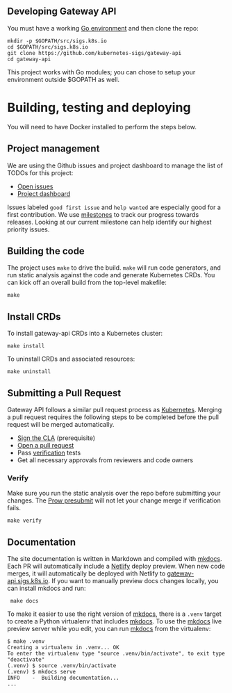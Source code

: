 <!--
Copyright 2019 The Kubernetes Authors.

Licensed under the Apache License, Version 2.0 (the "License");
you may not use this file except in compliance with the License.
You may obtain a copy of the License at

     http://www.apache.org/licenses/LICENSE-2.0

Unless required by applicable law or agreed to in writing, software
distributed under the License is distributed on an "AS IS" BASIS,
WITHOUT WARRANTIES OR CONDITIONS OF ANY KIND, either express or implied.
See the License for the specific language governing permissions and
limitations under the License.
-->

## Developing Gateway API

You must have a working [Go environment] and then clone the repo:

```
mkdir -p $GOPATH/src/sigs.k8s.io
cd $GOPATH/src/sigs.k8s.io
git clone https://github.com/kubernetes-sigs/gateway-api
cd gateway-api
```

This project works with Go modules; you can chose to setup your environment
outside $GOPATH as well.

# Building, testing and deploying

You will need to have Docker installed to perform the steps below.

## Project management

We are using the Github issues and project dashboard to manage the list of TODOs
for this project:

* [Open issues][gh-issues]
* [Project dashboard][gh-dashboard]

Issues labeled `good first issue` and `help wanted` are especially good for a
first contribution.
We use [milestones][gh-milestones] to track our progress towards releases. Looking at our current milestone can help identify our highest priority issues.

[gh-issues]: https://github.com/kubernetes-sigs/gateway-api/issues
[gh-dashboard]: https://github.com/kubernetes-sigs/gateway-api/projects/1
[gh-milestones]: https://github.com/kubernetes-sigs/gateway-api/milestones

## Building the code

The project uses `make` to drive the build.
`make` will run code generators, and run static analysis against the code and
generate Kubernetes CRDs.
You can kick off an overall build from the top-level makefile:

```shell
make
```

## Install CRDs

To install gateway-api CRDs into a Kubernetes cluster:

```shell
make install
```

To uninstall CRDs and associated resources:

```shell
make uninstall
```

## Submitting a Pull Request

Gateway API follows a similar pull request process as [Kubernetes].
Merging a pull request requires the following steps to be completed before the
pull request will be merged automatically.

- [Sign the CLA](https://git.k8s.io/community/CLA.md) (prerequisite)
- [Open a pull request](https://help.github.com/articles/about-pull-requests/)
- Pass [verification](#verify) tests
- Get all necessary approvals from reviewers and code owners

### Verify

Make sure you run the static analysis over the repo before submitting your
changes. The [Prow presubmit][prow-setup] will not let your change merge if
verification fails.

```shell
make verify
```

[prow-setup]: https://github.com/kubernetes/test-infra/tree/master/config/jobs/kubernetes-sigs/gateway-api

## Documentation

The site documentation is written in Markdown and compiled with [mkdocs]. Each PR
will automatically include a [Netlify] deploy preview. When new code merges, it will
automatically be deployed with Netlify to [gateway-api.sigs.k8s.io]. If you want to manually
preview docs changes locally, you can install mkdocs and run:

```shell
 make docs
```

To make it easier to use the right version of [mkdocs], there is a `.venv`
target to create a Python virtualenv that includes [mkdocs]. To use the
[mkdocs] live preview server while you edit, you can run [mkdocs] from
the virtualenv:

```shell
$ make .venv
Creating a virtualenv in .venv... OK
To enter the virtualenv type "source .venv/bin/activate", to exit type "deactivate"
(.venv) $ source .venv/bin/activate
(.venv) $ mkdocs serve
INFO    -  Building documentation...
...
```

 [mkdocs]: https://www.mkdocs.org/
[mkdocs]: https://www.mkdocs.org/
[Netlify]: https://netlify.com/
[gateway-api.sigs.k8s.io]: https://gateway-api.sigs.k8s.io
[Go environment]: https://golang.org/doc/install
[Kubernetes]: https://github.com/kubernetes/community/blob/master/contributors/guide/pull-requests.md
